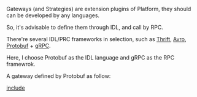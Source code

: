 Gateways (and Strategies) are extension plugins of Platform, they should can be developed by any languages.

So, it's advisable to define them through IDL, and call by RPC.

There're several IDL/PRC frameworks in selection, such as [Thrift](), [Avro](), [Protobuf]() + [gRPC]().

Here, I choose Protobuf as the IDL language and gRPC as the RPC framewrok.

A gateway defined by Protobuf as follow:


[include](../../../TaurusTrade/TaurusTrade-Proto/src/gateway.proto)

